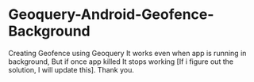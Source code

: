 # Geoquery-Android-Geofence-Background

Creating Geofence using Geoquery
It works even when app is running in background, But if once app killed It stops working [If i figure out the solution, I will update this].
Thank you.
